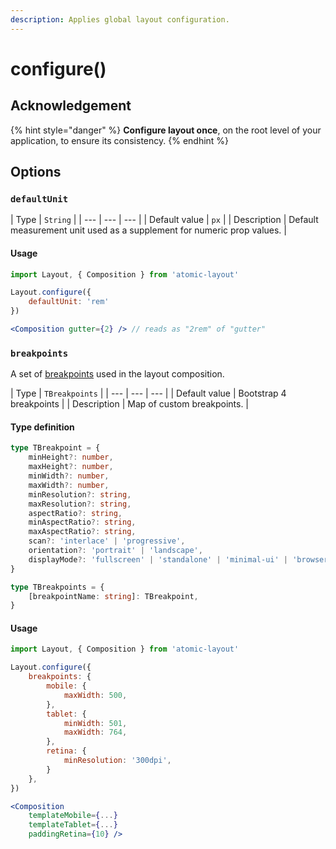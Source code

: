 ```yaml
---
description: Applies global layout configuration.
---
```


# configure\(\)

## Acknowledgement

{% hint style="danger" %}
**Configure layout once**, on the root level of your application, to ensure its consistency.
{% endhint %}

## Options

### `defaultUnit`

| Type | `String` |
| --- | --- | --- |
| Default value | `px` |
| Description | Default measurement unit used as a supplement for numeric prop values. |

#### Usage

```jsx
import Layout, { Composition } from 'atomic-layout'

Layout.configure({
    defaultUnit: 'rem'
})

<Composition gutter={2} /> // reads as "2rem" of "gutter"
```

### `breakpoints`

A set of [breakpoints](../../fundamentals/breakpoints.md) used in the layout composition.

| Type | `TBreakpoints` |
| --- | --- | --- |
| Default value | Bootstrap 4 breakpoints |
| Description | Map of custom breakpoints. |

#### Type definition

```typescript
type TBreakpoint = {
    minHeight?: number,
    maxHeight?: number,
    minWidth?: number,
    maxWidth?: number,
    minResolution?: string,
    maxResolution?: string,
    aspectRatio?: string,
    minAspectRatio?: string,
    maxAspectRatio?: string,
    scan?: 'interlace' | 'progressive',
    orientation?: 'portrait' | 'landscape',
    displayMode?: 'fullscreen' | 'standalone' | 'minimal-ui' | 'browser',
}

type TBreakpoints = {
    [breakpointName: string]: TBreakpoint,
}
```

#### Usage

```jsx
import Layout, { Composition } from 'atomic-layout'

Layout.configure({
    breakpoints: {
        mobile: {
            maxWidth: 500,
        },
        tablet: {
            minWidth: 501,
            maxWidth: 764,
        },
        retina: {
            minResolution: '300dpi',
        }
    },
})

<Composition
    templateMobile={...}
    templateTablet={...}
    paddingRetina={10} />
```

